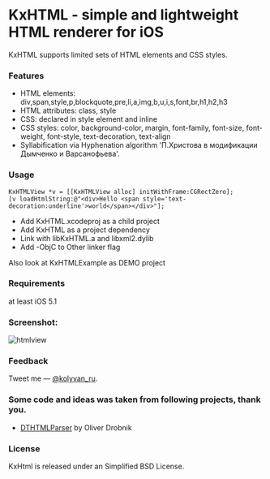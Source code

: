KxHTML - simple and lightweight HTML renderer for iOS
=====================================================

KxHTML supports limited sets of HTML elements and CSS styles.

### Features

* HTML elements: div,span,style,p,blockquote,pre,li,a,img,b,u,i,s,font,br,h1,h2,h3
* HTML attributes: class, style
* CSS: declared in style element and inline
* CSS styles: color, background-color, margin, font-family, font-size, font-weight, font-style, text-decoration, text-align 
* Syllabification via Hyphenation algorithm 'П.Хpистова в модификации Дымченко и Ваpсанофьева'.

### Usage

	KxHTMLView *v = [[KxHTMLView alloc] initWithFrame:CGRectZero];
    [v loadHtmlString:@"<div>Hello <span style='text-decoration:underline'>world</span></div>"];

* Add KxHTML.xcodeproj as a child project
* Add KxHTML as a project dependency
* Link with libKxHTML.a and libxml2.dylib
* Add -ObjC to Other linker flag

Also look at KxHTMLExample as DEMO project

### Requirements

at least iOS 5.1

### Screenshot:

![htmlview](https://raw.github.com/kolyvan/kxhtml/master/screenshot.png "HTML View")

### Feedback

Tweet me — [@kolyvan_ru](http://twitter.com/kolyvan_ru).

### Some code and ideas was taken from following projects, thank you.

- [DTHTMLParser](https://github.com/Cocoanetics) by Oliver Drobnik

### License

KxHtml is released under an Simplified BSD License.